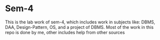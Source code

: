 # Sem-4

This is the lab work of sem-4, which includes work in subjects like: DBMS, DAA, Design-Pattern, OS, and a project of DBMS.
Most of the work in this repo is done by me, other includes help from other sources
